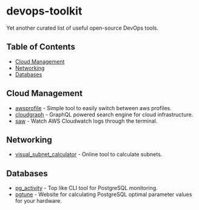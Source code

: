 # devops-toolkit
Yet another curated list of useful open-source DevOps tools.

## Table of Contents
* [Cloud Management](#cloud-management)
* [Networking](#networking)
* [Databases](#databases)

## Cloud Management

* [awsprofile](https://github.com/ivours/awsprofile) - Simple tool to easily switch between aws profiles.
* [cloudgraph](https://github.com/cloudgraphdev/cli) - GraphQL powered search engine for cloud infrastructure.
* [saw](https://github.com/TylerBrock/saw) - Watch AWS Cloudwatch logs through the terminal.

## Networking

* [visual_subnet_calculator](https://www.davidc.net/sites/default/subnets/subnets.html) - Online tool to calculate subnets.

## Databases

* [pg_activity](https://github.com/dalibo/pg_activity) - Top like CLI tool for PostgreSQL monitoring.
* [pgtune](https://pgtune.leopard.in.ua/) - Website for calculating PostgreSQL optimal parameter values for your hardware.
